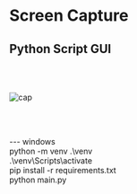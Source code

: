 # Screen Capture
## Python Script GUI

<br><br>

![cap](https://user-images.githubusercontent.com/10168979/148725954-40eab249-52a1-4a7d-b514-fd7e3c9f5fa1.PNG)


<br><br>

--- windows  
python -m venv .\venv  
.\venv\Scripts\activate  
pip install -r requirements.txt  
python main.py  

